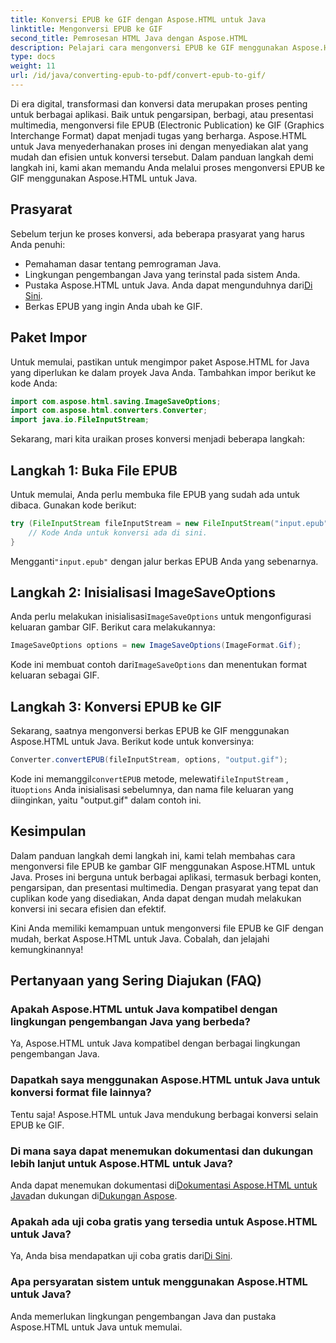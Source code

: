 ```yaml
---
title: Konversi EPUB ke GIF dengan Aspose.HTML untuk Java
linktitle: Mengonversi EPUB ke GIF
second_title: Pemrosesan HTML Java dengan Aspose.HTML
description: Pelajari cara mengonversi EPUB ke GIF menggunakan Aspose.HTML untuk Java. Proses konversi yang mudah dan efisien untuk semua kebutuhan multimedia Anda.
type: docs
weight: 11
url: /id/java/converting-epub-to-pdf/convert-epub-to-gif/
---
```


Di era digital, transformasi dan konversi data merupakan proses penting untuk berbagai aplikasi. Baik untuk pengarsipan, berbagi, atau presentasi multimedia, mengonversi file EPUB (Electronic Publication) ke GIF (Graphics Interchange Format) dapat menjadi tugas yang berharga. Aspose.HTML untuk Java menyederhanakan proses ini dengan menyediakan alat yang mudah dan efisien untuk konversi tersebut. Dalam panduan langkah demi langkah ini, kami akan memandu Anda melalui proses mengonversi EPUB ke GIF menggunakan Aspose.HTML untuk Java.

## Prasyarat

Sebelum terjun ke proses konversi, ada beberapa prasyarat yang harus Anda penuhi:

- Pemahaman dasar tentang pemrograman Java.
- Lingkungan pengembangan Java yang terinstal pada sistem Anda.
-  Pustaka Aspose.HTML untuk Java. Anda dapat mengunduhnya dari[Di Sini](https://releases.aspose.com/html/java/).
- Berkas EPUB yang ingin Anda ubah ke GIF.

## Paket Impor

Untuk memulai, pastikan untuk mengimpor paket Aspose.HTML for Java yang diperlukan ke dalam proyek Java Anda. Tambahkan impor berikut ke kode Anda:

```java
import com.aspose.html.saving.ImageSaveOptions;
import com.aspose.html.converters.Converter;
import java.io.FileInputStream;
```

Sekarang, mari kita uraikan proses konversi menjadi beberapa langkah:

## Langkah 1: Buka File EPUB

Untuk memulai, Anda perlu membuka file EPUB yang sudah ada untuk dibaca. Gunakan kode berikut:

```java
try (FileInputStream fileInputStream = new FileInputStream("input.epub")) {
    // Kode Anda untuk konversi ada di sini.
}
```

 Mengganti`"input.epub"` dengan jalur berkas EPUB Anda yang sebenarnya.

## Langkah 2: Inisialisasi ImageSaveOptions

 Anda perlu melakukan inisialisasi`ImageSaveOptions` untuk mengonfigurasi keluaran gambar GIF. Berikut cara melakukannya:

```java
ImageSaveOptions options = new ImageSaveOptions(ImageFormat.Gif);
```

 Kode ini membuat contoh dari`ImageSaveOptions` dan menentukan format keluaran sebagai GIF.

## Langkah 3: Konversi EPUB ke GIF

Sekarang, saatnya mengonversi berkas EPUB ke GIF menggunakan Aspose.HTML untuk Java. Berikut kode untuk konversinya:

```java
Converter.convertEPUB(fileInputStream, options, "output.gif");
```

 Kode ini memanggil`convertEPUB` metode, melewati`fileInputStream` , itu`options` Anda inisialisasi sebelumnya, dan nama file keluaran yang diinginkan, yaitu "output.gif" dalam contoh ini. 

## Kesimpulan

Dalam panduan langkah demi langkah ini, kami telah membahas cara mengonversi file EPUB ke gambar GIF menggunakan Aspose.HTML untuk Java. Proses ini berguna untuk berbagai aplikasi, termasuk berbagi konten, pengarsipan, dan presentasi multimedia. Dengan prasyarat yang tepat dan cuplikan kode yang disediakan, Anda dapat dengan mudah melakukan konversi ini secara efisien dan efektif.

Kini Anda memiliki kemampuan untuk mengonversi file EPUB ke GIF dengan mudah, berkat Aspose.HTML untuk Java. Cobalah, dan jelajahi kemungkinannya!

## Pertanyaan yang Sering Diajukan (FAQ)

### Apakah Aspose.HTML untuk Java kompatibel dengan lingkungan pengembangan Java yang berbeda?
Ya, Aspose.HTML untuk Java kompatibel dengan berbagai lingkungan pengembangan Java.

### Dapatkah saya menggunakan Aspose.HTML untuk Java untuk konversi format file lainnya?
Tentu saja! Aspose.HTML untuk Java mendukung berbagai konversi selain EPUB ke GIF.

### Di mana saya dapat menemukan dokumentasi dan dukungan lebih lanjut untuk Aspose.HTML untuk Java?
 Anda dapat menemukan dokumentasi di[Dokumentasi Aspose.HTML untuk Java](https://reference.aspose.com/html/java/)dan dukungan di[Dukungan Aspose](https://forum.aspose.com/).

### Apakah ada uji coba gratis yang tersedia untuk Aspose.HTML untuk Java?
 Ya, Anda bisa mendapatkan uji coba gratis dari[Di Sini](https://releases.aspose.com/).

### Apa persyaratan sistem untuk menggunakan Aspose.HTML untuk Java?
Anda memerlukan lingkungan pengembangan Java dan pustaka Aspose.HTML untuk Java untuk memulai.